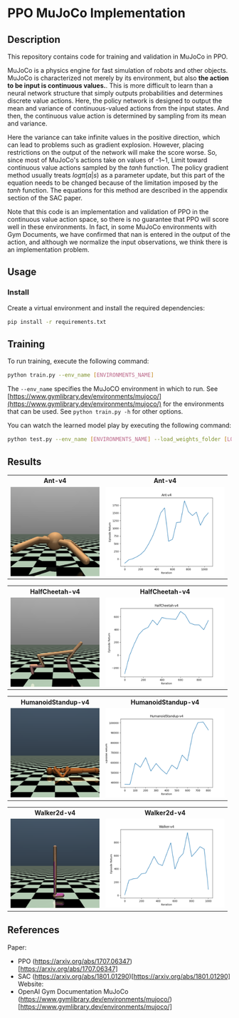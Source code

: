 # PPO MuJoCo Implementation
## Description
This repository contains code for training and validation in MuJoCo in PPO.

MuJoCo is a physics engine for fast simulation of robots and other objects.
MuJoCo is characterized not merely by its environment, but also **the action to be input is continuous values.**.
This is more difficult to learn than a neural network structure that simply outputs probabilities and determines discrete value actions.
Here, the policy network is designed to output the mean and variance of continuous-valued actions from the input states.
And then, the continuous value action is determined by sampling from its mean and variance.

Here the variance can take infinite values in the positive direction, which can lead to problems such as gradient explosion. However, placing restrictions on the output of the network will make the score worse. So, since most of MuJoCo's actions take on values of -1~1, Limit toward continuous value actions sampled by the $tanh$ function.
The policy gradient method usually treats $log \pi(a|s)$ as a parameter update, but this part of the equation needs to be changed because of the limitation imposed by the $tanh$ function. The equations for this method are described in the appendix section of the SAC paper.

Note that this code is an implementation and validation of PPO in the continuous value action space, so there is no guarantee that PPO will score well in these environments. In fact, in some MuJoCo environments with Gym Documents, we have confirmed that nan is entered in the output of the action, and although we normalize the input observations, we think there is an implementation problem.

## Usage
### Install
Create a virtual environment and install the required dependencies:
```bash
pip install -r requirements.txt
```

## Training
To run training, execute the following command:
```bash
python train.py --env_name [ENVIRONMENTS_NAME]
```
The `--env_name` specifies the MuJoCO environment in which to run. See [https://www.gymlibrary.dev/environments/mujoco/](https://www.gymlibrary.dev/environments/mujoco/) for the environments that can be used. See `python train.py -h` for other options.

You can watch the learned model play by executing the following command:
```bash
python test.py --env_name [ENVIRONMENTS_NAME] --load_weights_folder [LOAD_WEIGHTS_FOLDER]
```

## Results
<table>
	<tbody>
		<tr>
			<th>Ant-v4</th>
			<th>Ant-v4</th>
		</tr>
		<tr>
			<td><img src="./gifs/ant_v4.gif" height="200"></td>
			<td><img src="./plots/ant_v4.png" height="200"></td>
		</tr>
	</tbody>
</table>

<table>
	<tbody>
		<tr>
			<th>HalfCheetah-v4</th>
			<th>HalfCheetah-v4</th>
		</tr>
		<tr>
			<td><img src="./gifs/halfcheetah_v4.gif" height="200"></td>
			<td><img src="./plots/halfcheetah_v4.png" height="200"></td>
		</tr>
	</tbody>
</table>

<table>
	<tbody>
		<tr>
			<th>HumanoidStandup-v4</th>
			<th>HumanoidStandup-v4</th>
		</tr>
		<tr>
			<td><img src="./gifs/humanoidstandup_v4.gif" height="200"></td>
			<td><img src="./plots/humanoidstandup_v4.png" height="200"></td>
		</tr>
	</tbody>
</table>

<table>
	<tbody>
		<tr>
			<th>Walker2d-v4</th>
			<th>Walker2d-v4</th>
		</tr>
		<tr>
			<td><img src="./gifs/walker2d_v4.gif" height="200"></td>
			<td><img src="./plots/walker2d_v4.png" height="200"></td>
		</tr>
	</tbody>
</table>

## References
Paper:
- PPO (https://arxiv.org/abs/1707.06347)[https://arxiv.org/abs/1707.06347]
- SAC (https://arxiv.org/abs/1801.01290)[https://arxiv.org/abs/1801.01290]
Website:
- OpenAI Gym Documentation MuJoCo (https://www.gymlibrary.dev/environments/mujoco/)[https://www.gymlibrary.dev/environments/mujoco/]

